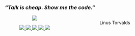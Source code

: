  <div align="center">
  <h3>
    <i>
      &#8220;Talk is cheap. Show me the code.&#8221;
    </i>
  </h3>
  
  <p style="position:relative; float:right;">
    Linus Torvalds
  </p>
  
  <p>
    <img src="https://github-readme-stats.vercel.app/api?username=massimilianobaldo&show_icons=true&theme=react&count_private=true" />
  </p>

  <p>
    <a href="https://github.com/massimilianobaldo/">
      <img src="https://img.shields.io/badge/-GitHub-171515?style=flat&logo=github&logoColor=white" />
    </a>
    <a href="https://www.facebook.com/massimiliano.baldo.3">
      <img src="https://img.shields.io/badge/-Facebook-3b5998?style=flat&logo=facebook&logoColor=white" />
    </a>
    <a href="https://www.instagram.com/massimiliano_baldo/">
      <img src="https://img.shields.io/badge/-Instagram-D7008A?style=flat&logo=Instagram&logoColor=white" />
    </a>
    <a href="https://www.linkedin.com/in/massimiliano-baldo/">
      <img src="https://img.shields.io/badge/-LinkedIn-%230077b5?style=flat&logo=linkedin&logoColor=white" />
    </a>
    <a href="https://soundcloud.com/itsnobel">
      <img src="https://img.shields.io/badge/-SoundCloud-FE5000?style=flat&logo=soundcloud&logoColor=white" />
    </a>
  </p>
</div>
